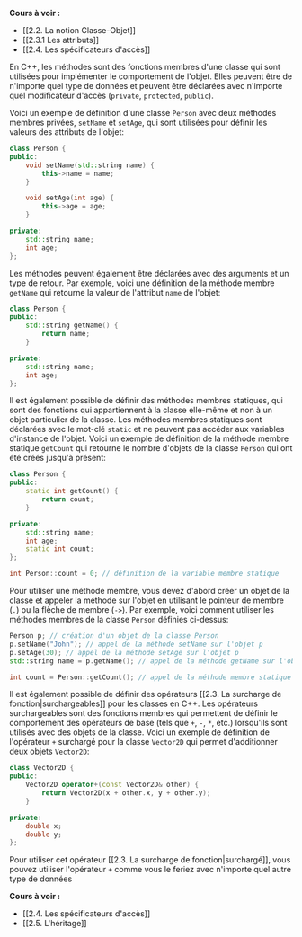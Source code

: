 **Cours à voir :**
- [[2.2. La notion Classe-Objet]]
- [[2.3.1 Les attributs]]
- [[2.4. Les spécificateurs d'accès]]

En C++, les méthodes sont des fonctions membres d'une classe qui sont utilisées pour implémenter le comportement de l'objet. Elles peuvent être de n'importe quel type de données et peuvent être déclarées avec n'importe quel modificateur d'accès (`private`, `protected`, `public`).

Voici un exemple de définition d'une classe `Person` avec deux méthodes membres privées, `setName` et `setAge`, qui sont utilisées pour définir les valeurs des attributs de l'objet:

```cpp
class Person {
public:
    void setName(std::string name) {
        this->name = name;
    }

    void setAge(int age) {
        this->age = age;
    }

private:
    std::string name;
    int age;
};
```

Les méthodes peuvent également être déclarées avec des arguments et un type de retour. Par exemple, voici une définition de la méthode membre `getName` qui retourne la valeur de l'attribut `name` de l'objet:

```cpp
class Person {
public:
    std::string getName() {
        return name;
    }

private:
    std::string name;
    int age;
};
```

Il est également possible de définir des méthodes membres statiques, qui sont des fonctions qui appartiennent à la classe elle-même et non à un objet particulier de la classe. Les méthodes membres statiques sont déclarées avec le mot-clé `static` et ne peuvent pas accéder aux variables d'instance de l'objet. Voici un exemple de définition de la méthode membre statique `getCount` qui retourne le nombre d'objets de la classe `Person` qui ont été créés jusqu'à présent:

```cpp
class Person {
public:
    static int getCount() {
        return count;
    }

private:
    std::string name;
    int age;
    static int count;
};

int Person::count = 0; // définition de la variable membre statique
```

Pour utiliser une méthode membre, vous devez d'abord créer un objet de la classe et appeler la méthode sur l'objet en utilisant le pointeur de membre (`.`) ou la flèche de membre (`->`). Par exemple, voici comment utiliser les méthodes membres de la classe `Person` définies ci-dessus:

```cpp
Person p; // création d'un objet de la classe Person
p.setName("John"); // appel de la méthode setName sur l'objet p
p.setAge(30); // appel de la méthode setAge sur l'objet p
std::string name = p.getName(); // appel de la méthode getName sur l'objet p et affectation de la valeur de retour à la variable name

int count = Person::getCount(); // appel de la méthode membre statique getCount sur la classe Person
```

Il est également possible de définir des opérateurs [[2.3. La surcharge de fonction|surchargeables]] pour les classes en C++. Les opérateurs surchargeables sont des fonctions membres qui permettent de définir le comportement des opérateurs de base (tels que `+`, `-`, `*`, etc.) lorsqu'ils sont utilisés avec des objets de la classe. Voici un exemple de définition de l'opérateur `+` surchargé pour la classe `Vector2D` qui permet d'additionner deux objets `Vector2D`:

```cpp
class Vector2D {
public:
    Vector2D operator+(const Vector2D& other) {
        return Vector2D(x + other.x, y + other.y);
    }

private:
    double x;
    double y;
};
```

Pour utiliser cet opérateur [[2.3. La surcharge de fonction|surchargé]], vous pouvez utiliser l'opérateur `+` comme vous le feriez avec n'importe quel autre type de données

**Cours à voir :**
- [[2.4. Les spécificateurs d'accès]]
- [[2.5. L'héritage]]